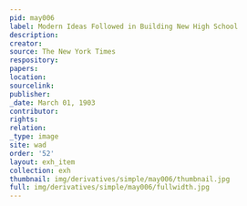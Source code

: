 ```yaml
---
pid: may006
label: Modern Ideas Followed in Building New High School
description:
creator:
source: The New York Times
respository:
papers:
location:
sourcelink:
publisher:
_date: March 01, 1903
contributor:
rights:
relation:
_type: image
site: wad
order: '52'
layout: exh_item
collection: exh
thumbnail: img/derivatives/simple/may006/thumbnail.jpg
full: img/derivatives/simple/may006/fullwidth.jpg
---
```

